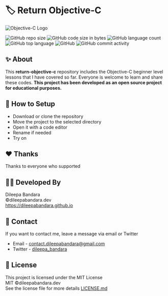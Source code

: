# 🏷️ Return Objective-C

![Objective-C Logo](https://i.ibb.co/sb22xgN/objective-c.png)


![GitHub repo size](https://img.shields.io/github/repo-size/dileepabandara/return-objective-c?color=red&label=repository%20size)
![GitHub code size in bytes](https://img.shields.io/github/languages/code-size/dileepabandara/return-objective-c?color=red)
![GitHub language count](https://img.shields.io/github/languages/count/dileepabandara/return-objective-c)
![GitHub top language](https://img.shields.io/github/languages/top/dileepabandara/return-objective-c)
![GitHub](https://img.shields.io/github/license/dileepabandara/return-objective-c?color=yellow)
![GitHub commit activity](https://img.shields.io/github/commit-activity/m/dileepabandara/return-objective-c?color=brightgreen&label=commits)

## ✨ About

This **return-objective-c** repository includes the Objective-C beginner level lessons that I have covered so far. Everyone is welcome to learn and share these codes. **This project has been developed as an open source project for educational purposes.**

## 🍃 How to Setup

- Download or clone the repository
- Move the project to the selected directory
- Open it with a code editor
- Rename if needed
- Try on

## ❤️ Thanks

Thanks to everyone who supported

## 👨‍💻 Developed By

Dileepa Bandara  
©dileepabandara.dev  
https://dileepabandara.github.io

## 💬 Contact

If you want to contact me, leave a message via email or Twitter

- Email - <contact.dileepabandara@gmail.com>
- Twitter - [dileepa_bandara](https://twitter.com/dileepa_bandara)

## 📜 License

This project is licensed under the MIT License  
MIT ©dileepabandara.dev  
See the license file for more details [LICENSE.md](https://github.com/dileepabandara/return-objective-c/blob/main/LICENSE)
